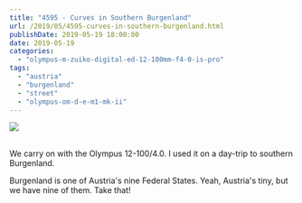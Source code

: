 ```yaml
---
title: "4595 - Curves in Southern Burgenland"
url: /2019/05/4595-curves-in-southern-burgenland.html
publishDate: 2019-05-19 18:00:00
date: 2019-05-19
categories: 
  - "olympus-m-zuiko-digital-ed-12-100mm-f4-0-is-pro"
tags: 
  - "austria"
  - "burgenland"
  - "street"
  - "olympus-om-d-e-m1-mk-ii"
---
```

<div class="container">
<div class="center"><a target="_blank" href="https://d25zfm9zpd7gm5.cloudfront.net/1200x1200/2018/20180402_103732_lr.jpg"><img class="webfeedsFeaturedVisual" src="https://d25zfm9zpd7gm5.cloudfront.net/0600x0600/2018/20180402_103732_lr.jpg" /></a></div>
</div>
<br />

We carry on with the Olympus 12-100/4.0. I used it on a day-trip to
southern Burgenland.

Burgenland is one of Austria's nine Federal States. Yeah, Austria's
tiny, but we have nine of them. Take that!
